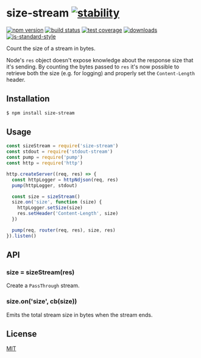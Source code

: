 # size-stream [![stability][0]][1]
[![npm version][2]][3] [![build status][4]][5] [![test coverage][6]][7]
[![downloads][8]][9] [![js-standard-style][10]][11]

Count the size of a stream in bytes.

Node's `res` object doesn't expose knowledge about the response size that it's
sending. By counting the bytes passed to `res` it's now possible to retrieve
both the size (e.g. for logging) and properly set the `Content-Length` header.

## Installation
```sh
$ npm install size-stream
```

## Usage
```js
const sizeStream = require('size-stream')
const stdout = require('stdout-stream')
const pump = require('pump')
const http = require('http')

http.createServer((req, res) => {
  const httpLogger = httpNdjson(req, res)
  pump(httpLogger, stdout)

  const size = sizeStream()
  size.on('size', function (size) {
    httpLogger.setSize(size)
    res.setHeader('Content-Length', size)
  })

  pump(req, router(req, res), size, res)
}).listen()
```

## API
### size = sizeStream(res)
Create a `PassThrough` stream.

### size.on('size', cb(size))
Emits the total stream size in bytes when the stream ends.

## License
[MIT](https://tldrlegal.com/license/mit-license)

[0]: https://img.shields.io/badge/stability-experimental-orange.svg?style=flat-square
[1]: https://nodejs.org/api/documentation.html#documentation_stability_index
[2]: https://img.shields.io/npm/v/size-stream.svg?style=flat-square
[3]: https://npmjs.org/package/size-stream
[4]: https://img.shields.io/travis/yoshuawuyts/size-stream/master.svg?style=flat-square
[5]: https://travis-ci.org/yoshuawuyts/size-stream
[6]: https://img.shields.io/codecov/c/github/yoshuawuyts/size-stream/master.svg?style=flat-square
[7]: https://codecov.io/github/yoshuawuyts/size-stream
[8]: http://img.shields.io/npm/dm/size-stream.svg?style=flat-square
[9]: https://npmjs.org/package/size-stream
[10]: https://img.shields.io/badge/code%20style-standard-brightgreen.svg?style=flat-square
[11]: https://github.com/feross/standard

